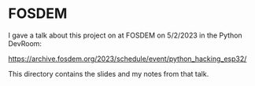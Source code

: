 # FOSDEM

I gave a talk about this project on at FOSDEM on 5/2/2023 in the Python DevRoom:

https://archive.fosdem.org/2023/schedule/event/python_hacking_esp32/

This directory contains the slides and my notes from that talk.

